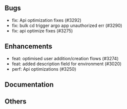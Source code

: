## Bugs
- fix: Api optimization fixes (#3292)
- fix: bulk cd trigger argo app unauthorized err (#3290)
- fix: api optimize fixes (#3275)
## Enhancements
- feat: optimised user addition/creation flows (#3274)
- feat: added description field for environment  (#3020)
- perf: Api optimizations (#3250)
## Documentation
## Others
